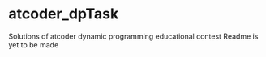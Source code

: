 # atcoder_dpTask
Solutions of atcoder dynamic programming educational contest
Readme is yet to be made
